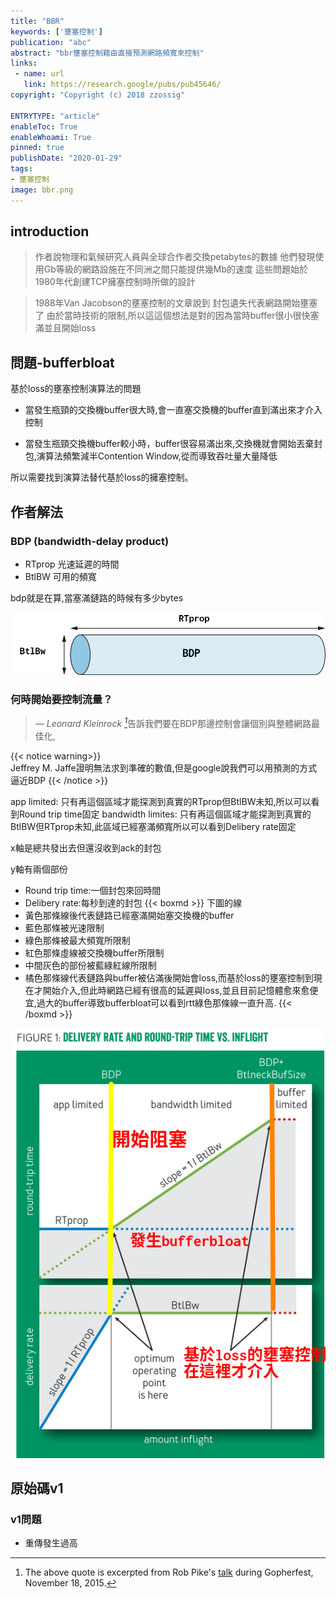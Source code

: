 ```yaml
---
title: "BBR"
keywords: ['壅塞控制']
publication: "abc"
abstract: "bbr壅塞控制藉由直接預測網路頻寬來控制"
links:
 - name: url
   link: https://research.google/pubs/pub45646/
copyright: "Copyright (c) 2018 zzossig"

ENTRYTYPE: "article"
enableToc: True
enableWhoami: True
pinned: true
publishDate: "2020-01-29"
tags: 
- 壅塞控制
image: bbr.png
---
```


 

## introduction


>作者說物理和氣候研究人員與全球合作者交換petabytes的數據
他們發現使用Gb等級的網路設施在不同洲之間只能提供幾Mb的速度
這些問題始於1980年代創建TCP擁塞控制時所做的設計

>1988年Van Jacobson的壅塞控制的文章說到 封包遺失代表網路開始壅塞了
由於當時技術的限制,所以這這個想法是對的因為當時buffer很小很快塞滿並且開始loss



## 問題-bufferbloat


基於loss的壅塞控制演算法的問題

- 當發生瓶頸的交換機buffer很大時,會一直塞交換機的buffer直到滿出來才介入控制

- 當發生瓶頸交換機buffer較小時，buffer很容易滿出來,交換機就會開始丟棄封包,演算法頻繁減半Contention Window,從而導致吞吐量大量降低

所以需要找到演算法替代基於loss的擁塞控制。

 


## 作者解法

### BDP (bandwidth-delay product)
- RTprop 光速延遲的時間
- BtlBW 可用的頻寬

bdp就是在算,當塞滿鏈路的時候有多少bytes

![](bdp.png)


### 何時開始要控制流量？


 
> — <cite>Leonard Kleinrock [^ee]</cite>告訴我們要在BDP那邊控制會讓個別與整體網路最佳化, 
 
 

[^ee]: The above quote is excerpted from Rob Pike's [talk](https://www.youtube.com/watch?v=PAAkCSZUG1c) during Gopherfest, November 18, 2015.


{{< notice warning>}}  
Jeffrey M. Jaffe證明無法求到準確的數值,但是google說我們可以用預測的方式逼近BDP
{{< /notice >}}
 

app limited: 只有再這個區域才能探測到真實的RTprop但BtlBW未知,所以可以看到Round trip time固定
bandwidth limites: 只有再這個區域才能探測到真實的BtlBW但RTprop未知,此區域已經塞滿頻寬所以可以看到Delibery rate固定

x軸是總共發出去但還沒收到ack的封包

y軸有兩個部份
- Round trip time:一個封包來回時間
- Delibery rate:每秒到達的封包
{{< boxmd >}}
下圖的線
- 黃色那條線後代表鏈路已經塞滿開始塞交換機的buffer
- 藍色那條被光速限制
- 綠色那條被最大頻寬所限制
- 紅色那條虛線被交換機buffer所限制
- 中間灰色的部份被藍綠紅線所限制
- 橘色那條線代表鏈路與buffer被佔滿後開始會loss,而基於loss的壅塞控制到現在才開始介入,但此時網路已經有很高的延遲與loss,並且目前記憶體愈來愈便宜,過大的buffer導致bufferbloat可以看到rtt綠色那條線一直升高.
{{< /boxmd >}}


![](mv.png)



 

## 原始碼v1

### v1問題

- 重傳發生過高

